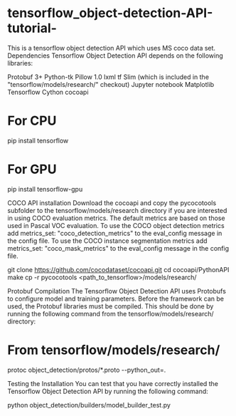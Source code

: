 # tensorflow_object-detection-API-tutorial-
This is a  tensorflow object detection API which uses MS coco data set. 
Dependencies
Tensorflow Object Detection API depends on the following libraries:

Protobuf 3+
Python-tk
Pillow 1.0
lxml
tf Slim (which is included in the "tensorflow/models/research/" checkout)
Jupyter notebook
Matplotlib
Tensorflow
Cython
cocoapi

# For CPU
pip install tensorflow
# For GPU
pip install tensorflow-gpu

COCO API installation
Download the cocoapi and copy the pycocotools subfolder to the tensorflow/models/research directory if you are interested in using COCO evaluation metrics. The default metrics are based on those used in Pascal VOC evaluation. To use the COCO object detection metrics add metrics_set: "coco_detection_metrics" to the eval_config message in the config file. To use the COCO instance segmentation metrics add metrics_set: "coco_mask_metrics" to the eval_config message in the config file.

git clone https://github.com/cocodataset/cocoapi.git
cd cocoapi/PythonAPI
make
cp -r pycocotools <path_to_tensorflow>/models/research/

Protobuf Compilation
The Tensorflow Object Detection API uses Protobufs to configure model and training parameters. Before the framework can be used, the Protobuf libraries must be compiled. This should be done by running the following command from the tensorflow/models/research/ directory:

# From tensorflow/models/research/
protoc object_detection/protos/*.proto --python_out=.

Testing the Installation
You can test that you have correctly installed the Tensorflow Object Detection
API by running the following command:

python object_detection/builders/model_builder_test.py


